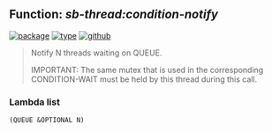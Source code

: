 ## Function: ***sb-thread:condition-notify***
[![package](https://img.shields.io/badge/Package-SB--THREAD-5f9ea0.svg?style=social&colorA=999999)](../) [![type](https://img.shields.io/badge/Type-Function-5f9ea0.svg?style=social&colorA=999999)](../#function) [![github](https://img.shields.io/badge/GitHub-View_the_source-5f9ea0.svg?style=social&colorA=999999&logo=github)](https://github.com/sbcl/sbcl/blob/master/src/code/target-thread.lisp/) 

> Notify N threads waiting on QUEUE.
> 
> IMPORTANT: The same mutex that is used in the corresponding CONDITION-WAIT
> must be held by this thread during this call.

### Lambda list
```
(QUEUE &OPTIONAL N)
```
